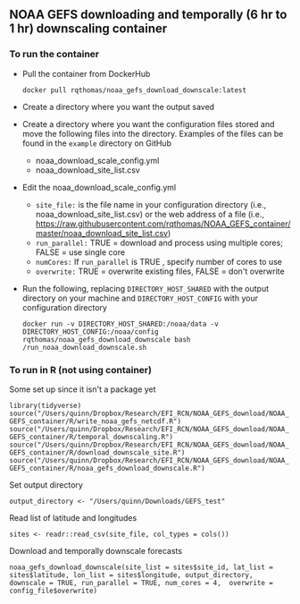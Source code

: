 ## NOAA GEFS downloading and temporally (6 hr to 1 hr) downscaling container

### To run the container

- Pull the container from DockerHub

	`docker pull rqthomas/noaa_gefs_download_downscale:latest`

- Create a directory where you want the output saved

- Create a directory where you want the configuration files stored and move the following
  files into the directory. Examples of the files can be found in the `example` directory
  on GitHub
  
  - noaa_download_scale_config.yml
  - noaa_download_site_list.csv
  
- Edit the noaa_download_scale_config.yml

  - `site_file:` is the file name in your configuration directory (i.e., noaa_download_site_list.csv)
     or the web address of a file (i.e., https://raw.githubusercontent.com/rqthomas/NOAA_GEFS_container/master/noaa_download_site_list.csv)
  - `run_parallel:` TRUE = download and process using multiple cores; FALSE = use single core
  - `numCores:` If `run_parallel`  is TRUE , specify number of cores to use
  - `overwrite:` TRUE = overwrite existing files, FALSE = don't overwrite

- Run the following, replacing `DIRECTORY_HOST_SHARED` with the output directory on your 
  machine and `DIRECTORY_HOST_CONFIG` with your configuration directory

	`docker run -v DIRECTORY_HOST_SHARED:/noaa/data -v DIRECTORY_HOST_CONFIG:/noaa/config rqthomas/noaa_gefs_download_downscale bash /run_noaa_download_downscale.sh`

### To run in R (not using container)

Some set up since it isn't a package yet

`library(tidyverse)`
`source("/Users/quinn/Dropbox/Research/EFI_RCN/NOAA_GEFS_download/NOAA_GEFS_container/R/write_noaa_gefs_netcdf.R")`
`source("/Users/quinn/Dropbox/Research/EFI_RCN/NOAA_GEFS_download/NOAA_GEFS_container/R/temporal_downscaling.R")`
`source("/Users/quinn/Dropbox/Research/EFI_RCN/NOAA_GEFS_download/NOAA_GEFS_container/R/download_downscale_site.R")`
`source("/Users/quinn/Dropbox/Research/EFI_RCN/NOAA_GEFS_download/NOAA_GEFS_container/R/noaa_gefs_download_downscale.R")`

Set output directory
 
`output_directory <- "/Users/quinn/Downloads/GEFS_test"`

Read list of latitude and longitudes

`sites <- readr::read_csv(site_file, col_types = cols())`

Download and temporally downscale forecasts

`noaa_gefs_download_downscale(site_list = sites$site_id,
                             lat_list = sites$latitude,
                             lon_list = sites$longitude,
                             output_directory,
                             downscale = TRUE,
                             run_parallel = TRUE,
                             num_cores = 4, 
                             overwrite = config_file$overwrite)`



